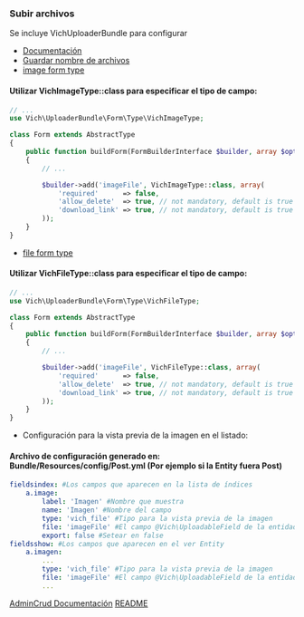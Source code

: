 ### Subir archivos
Se incluye VichUploaderBundle para configurar
* [Documentación](https://github.com/dustin10/VichUploaderBundle/blob/master/Resources/doc/usage.md)
* [Guardar nombre de archivos](https://github.com/dustin10/VichUploaderBundle/blob/master/Resources/doc/namers.md)
* [image form type](https://github.com/dustin10/VichUploaderBundle/blob/master/Resources/doc/form/vich_image_type.md)

#### Utilizar VichImageType::class para especificar el tipo de campo:
```php
// ...
use Vich\UploaderBundle\Form\Type\VichImageType;

class Form extends AbstractType
{
    public function buildForm(FormBuilderInterface $builder, array $options)
    {
        // ...

        $builder->add('imageFile', VichImageType::class, array(
            'required'      => false,
            'allow_delete'  => true, // not mandatory, default is true
            'download_link' => true, // not mandatory, default is true
        ));
    }
}
```

* [file form type](https://github.com/dustin10/VichUploaderBundle/blob/master/Resources/doc/form/vich_file_type.md)

#### Utilizar VichFileType::class para especificar el tipo de campo:
```php
// ...
use Vich\UploaderBundle\Form\Type\VichFileType;

class Form extends AbstractType
{
    public function buildForm(FormBuilderInterface $builder, array $options)
    {
        // ...

        $builder->add('imageFile', VichFileType::class, array(
            'required'      => false,
            'allow_delete'  => true, // not mandatory, default is true
            'download_link' => true, // not mandatory, default is true
        ));
    }
}
```

* Configuración para la vista previa de la imagen en el listado:

#### Archivo de configuración generado en: Bundle/Resources/config/Post.yml (Por ejemplo si la Entity fuera Post)
```yaml
fieldsindex: #Los campos que aparecen en la lista de índices
    a.image:
        label: 'Imagen' #Nombre que muestra
        name: 'Imagen' #Nombre del campo
        type: 'vich_file' #Tipo para la vista previa de la imagen
        file: 'imageFile' #El campo @Vich\UploadableField de la entidad
        export: false #Setear en false
fieldsshow: #Los campos que aparecen en el ver Entity
    a.imagen:
        ...
        type: 'vich_file' #Tipo para la vista previa de la imagen
        file: 'imageFile' #El campo @Vich\UploadableField de la entidad
        ...
```

[AdminCrud Documentación](Resources/doc/documentacion.md)
[README](https://github.com/MWSimple/AdminCrudBundle/blob/version30/README.md)
